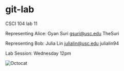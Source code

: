 git-lab
=======

CSCI 104 lab 11

Representing Alice:
Gyan Suri
gsuri@usc.edu
TheSuri

Representing Bob:
Julia Lin
julialin@usc.edu
julialin94

Lab Session:
Wednesday 12pm

![Octocat](http://octodex.github.com/daftpunktocat-thomas/)